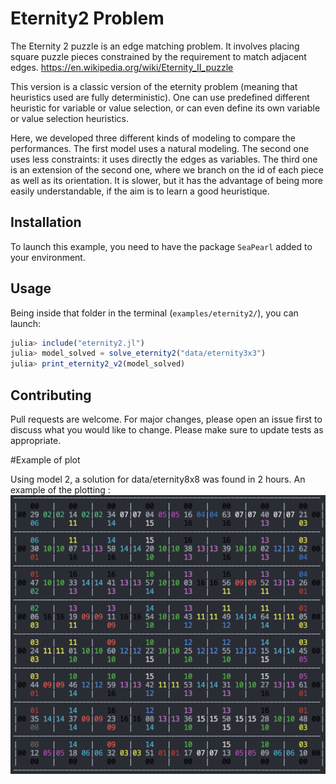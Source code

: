 # Eternity2 Problem

The Eternity 2 puzzle is an edge matching problem. It involves placing square puzzle pieces constrained by the requirement to match adjacent edges. https://en.wikipedia.org/wiki/Eternity_II_puzzle


This version is a classic version of the eternity problem (meaning that heuristics used are fully deterministic). One can use predefined different heuristic for variable or value selection, or can even define its own variable or value selection heuristics.

Here, we developed three different kinds of modeling to compare the performances.
The first model uses a natural modeling.
The second one uses less constraints: it uses directly the edges as variables.
The third one is an extension of the second one, where we branch on the id of each piece as well as its orientation. It is slower, but it has the advantage of being more easily understandable, if the aim is to learn a good heuristique.

## Installation

To launch this example, you need to have the package `SeaPearl` added to your environment.

## Usage

Being inside that folder in the terminal (`examples/eternity2/`), you can launch:

```julia
julia> include("eternity2.jl")
julia> model_solved = solve_eternity2("data/eternity3x3")
julia> print_eternity2_v2(model_solved)
```

## Contributing

Pull requests are welcome. For major changes, please open an issue first to discuss what you would like to change.
Please make sure to update tests as appropriate.

#Example of plot

Using model 2, a solution for data/eternity8x8 was found in 2 hours. An example of the plotting :
![picture](assets/eternity8x8.04.15.png)
